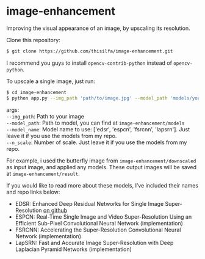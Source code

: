 # image-enhancement
Improving the visual appearance of an image, by upscaling its resolution.

Clone this repository:
```bash
$ git clone https://github.com/thisilfa/image-enhancement.git
```
I recommend you guys to install `opencv-contrib-python` instead of `opencv-python`.

To upscale a single image, just run:
```bash
$ cd image-enhancement
$ python app.py --img_path 'path/to/image.jpg' --model_path 'models/you/want-to/use.pb'
```

args: <br>
`--img_path`: Path to your image <br>
`--model_path`: Path to model, you can find at `image-enhancement/models` <br>
`--model_name`: Model name to use: ['edsr', 'espcn', 'fsrcnn', 'lapsrn']. Just leave it if you use the models from my repo.<br>
`--n_scale`: Number of scale. Just leave it if you use the models from my repo.<br>

For example, i used the butterfly image from `image-enhancement/downscaled` as input image, and applied any models. These output images will be saved at `image-enhancement/result`.

If you would like to read more about these models, I’ve included their names and repo links below:
- EDSR: Enhanced Deep Residual Networks for Single Image Super-Resolution [on github](https://github.com/Saafke/EDSR_Tensorflow)
- ESPCN: Real-Time Single Image and Video Super-Resolution Using an Efficient Sub-Pixel Convolutional Neural Network (implementation)
- FSRCNN: Accelerating the Super-Resolution Convolutional Neural Network (implementation)
- LapSRN: Fast and Accurate Image Super-Resolution with Deep Laplacian Pyramid Networks (implementation)